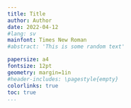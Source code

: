 ```yaml
---
title: Title
author: Author
date: 2022-04-12
#lang: sv
mainfont: Times New Roman
#abstract: 'This is some random text'

papersize: a4
fontsize: 12pt
geometry: margin=1in
#header-includes: \pagestyle{empty}
colorlinks: true
toc: true
...
```

